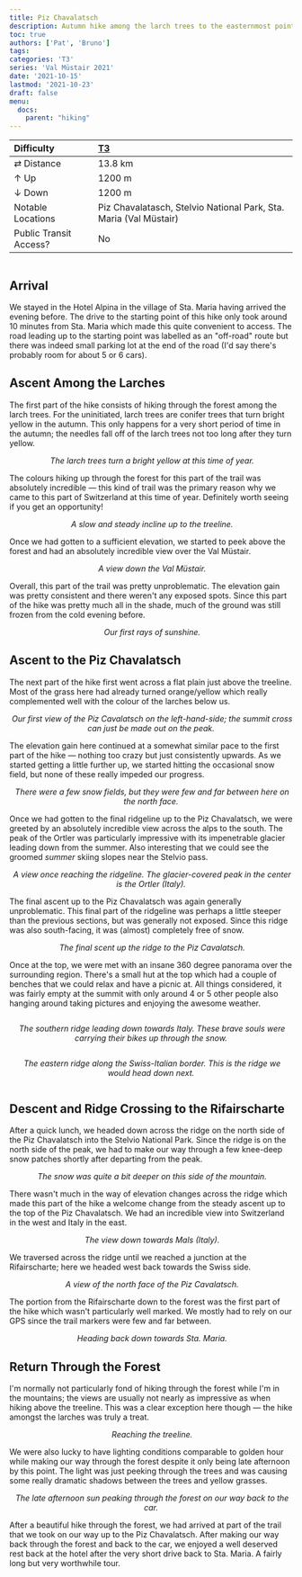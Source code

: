 ```yaml
---
title: Piz Chavalatsch
description: Autumn hike among the larch trees to the easternmost point of Switzerland.
toc: true
authors: ['Pat', 'Bruno']
tags:
categories: 'T3'
series: 'Val Müstair 2021'
date: '2021-10-15'
lastmod: '2021-10-23'
draft: false
menu:
  docs:
    parent: "hiking"
---
```


<link href="../../../style.css" rel="stylesheet"></link>

| Difficulty | [T3](../overview/#wanderskala) |
| :--- | :--- |
| &#8644; Distance | 13.8 km |
| &#8593; Up | 1200 m |
| &#8595; Down | 1200 m |
| Notable Locations | Piz Chavalatasch, Stelvio National Park, Sta. Maria (Val Müstair) |
| Public Transit Access? | No |

<p align="center">
    <img src="IMG_6343.JPG" alt="" class="landscape">
    <em></em>
</p>

## Arrival

We stayed in the <hl>Hotel Alpina</hl> in the village of <hl>Sta. Maria</hl> having arrived the evening before.  The drive to the starting point of this hike only took around 10 minutes from Sta. Maria which made this quite convenient to access.  The road leading up to the starting point was labelled as an "off-road" route but there was indeed small parking lot at the end of the road (I'd say there's probably room for about 5 or 6 cars).

## Ascent Among the Larches

The first part of the hike consists of hiking through the forest among the larch trees.  For the uninitiated, larch trees are conifer trees that turn bright yellow in the autumn.  This only happens for a very short period of time in the autumn; the needles fall off of the larch trees not too long after they turn yellow.

<p align="center">
    <img src="IMG_6009.JPG" alt="" class="portrait">
    <em>The larch trees turn a bright yellow at this time of year.</em>
</p>

The colours hiking up through the forest for this part of the trail was absolutely incredible — this kind of trail was the primary reason why we came to this part of Switzerland at this time of year.  Definitely worth seeing if you get an opportunity!

<p align="center">
    <img src="IMG_6053.JPG" alt="" class="landscape">
    <em>A slow and steady incline up to the treeline.</em>
</p>

Once we had gotten to a sufficient elevation, we started to peek above the forest and had an absolutely incredible view over the <hl>Val Müstair</hl>.  

<p align="center">
    <img src="IMG_6097.JPG" alt="" class="landscape">
    <em>A view down the Val Müstair.</em>
</p>

Overall, this part of the trail was pretty unproblematic.  The elevation gain was pretty consistent and there weren't any exposed spots.  Since this part of the hike was pretty much all in the shade, much of the ground was still frozen from the cold evening before.
<p align="center">
    <img src="IMG_6140.JPG" alt="" class="landscape">
    <em>Our first rays of sunshine.</em>
</p>

## Ascent to the Piz Chavalatsch

The next part of the hike first went across a flat plain just above the treeline.  Most of the grass here had already turned orange/yellow which really complemented well with the colour of the larches below us.

<p align="center">
    <img src="IMG_6190.JPG" alt="" class="landscape">
    <em>Our first view of the <hl>Piz Cavalatsch</hl> on the left-hand-side; the summit cross can just be made out on the peak.</em>
</p>

The elevation gain here continued at a somewhat similar pace to the first part of the hike — nothing too crazy but just consistently upwards.  As we started getting a little further up, we started hitting the occasional snow field, but none of these really impeded our progress.

<p align="center">
    <img src="IMG_6216.JPG" alt="" class="landscape">
    <em>There were a few snow fields, but they were few and far between here on the north face.</em>
</p>

Once we had gotten to the final ridgeline up to the <hl>Piz Chavalatsch</hl>, we were greeted by an absolutely incredible view across the alps to the south.  The peak of the <hl>Ortler</hl> was particularly impressive with its impenetrable glacier leading down from the summer.  Also interesting that we could see the groomed *summer* skiing slopes near the Stelvio pass.

<p align="center">
    <img src="IMG_6227.JPG" alt="" class="landscape">
    <em>A view once reaching the ridgeline.  The glacier-covered peak in the center is the <hl>Ortler</hl> (Italy).</em>
</p>

The final ascent up to the <hl>Piz Chavalatsch</hl> was again generally unproblematic.  This final part of the ridgeline was perhaps a little steeper than the previous sections, but was generally not exposed.  Since this ridge was also south-facing, it was (almost) completely free of snow.

<p align="center">
    <img src="IMG_6240.JPG" alt="" class="portrait">
    <em>The final scent up the ridge to the <hl>Piz Cavalatsch</hl>.</em>
</p>

Once at the top, we were met with an insane 360 degree panorama over the surrounding region.  There's a small hut at the top which had a couple of benches that we could relax and have a picnic at.  All things considered, it was fairly empty at the summit with only around 4 or 5 other people also hanging around taking pictures and enjoying the awesome weather.

<div class="row">
    <div class="column">
        <p align="center">
            <img src="IMG_6279.JPG" alt="" style="50%" class="center"/>
            <em>The southern ridge leading down towards Italy.  These brave souls were carrying their bikes up through the snow.</em>
        </p>
    </div>
    <div class="column">
        <p align="center">
            <img src="IMG_6289.JPG" alt="" style="50%" class="center"/>
            <em>The eastern ridge along the Swiss-Italian border.  This is the ridge we would head down next.</em>
        </p>
    </div>
</div>

## Descent and Ridge Crossing to the Rifairscharte

After a quick lunch, we headed down across the ridge on the north side of the Piz Chavalatsch into the <hl>Stelvio National Park</hl>.  Since the ridge is on the north side of the peak, we had to make our way through a few knee-deep snow patches shortly after departing from the peak.

<p align="center">
    <img src="IMG_6292.JPG" alt="" class="landscape">
    <em>The snow was quite a bit deeper on this side of the mountain.</em>
</p>

There wasn't much in the way of elevation changes across the ridge which made this part of the hike a welcome change from the steady ascent up to the top of the Piz Chavalatsch.  We had an incredible view into Switzerland in the west and Italy in the east.

<p align="center">
    <img src="IMG_6343.JPG" alt="" class="landscape">
    <em>The view down towards Mals (Italy).</em>
</p>

We traversed across the ridge until we reached a junction at the <hl>Rifairscharte</hl>; here we headed west back towards the Swiss side.

<p align="center">
    <img src="IMG_6400.JPG" alt="" class="portrait">
    <em>A view of the north face of the Piz Cavalatsch.</em>
</p>

The portion from the <hl>Rifairscharte</hl> down to the forest was the first part of the hike which wasn't particularly well marked.  We mostly had to rely on our GPS since the trail markers were few and far between.

<p align="center">
    <img src="IMG_6411.JPG" alt="" class="landscape">
    <em>Heading back down towards Sta. Maria.</em>
</p>

## Return Through the Forest

I'm normally not particularly fond of hiking through the forest while I'm in the mountains; the views are usually not nearly as impressive as when hiking above the treeline.  This was a clear exception here though — the hike amongst the larches was truly a treat.

<p align="center">
    <img src="IMG_6458.JPG" alt="" class="landscape">
    <em>Reaching the treeline.</em>
</p>

We were also lucky to have lighting conditions comparable to golden hour while making our way through the forest despite it only being late afternoon by this point.  The light was just peeking through the trees and was causing some really dramatic shadows between the trees and yellow grasses.

<p align="center">
    <img src="IMG_6527.JPG" alt="" class="landscape">
    <em>The late afternoon sun peaking through the forest on our way back to the car.</em>
</p>

After a beautiful hike through the forest, we had arrived at part of the trail that we took on our way up to the Piz Chavalatsch.  After making our way back through the forest and back to the car, we enjoyed a well deserved rest back at the hotel after the very short drive back to <hl>Sta. Maria</hl>.  A fairly long but very worthwhile tour.
